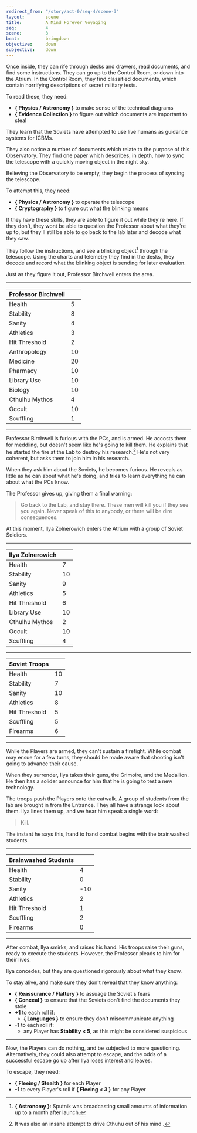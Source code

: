 ```yaml
---
redirect_from: "/story/act-0/seq-4/scene-3"
layout:        scene
title:         A Mind Forever Voyaging
seq:           4
scene:         3
beat:          bringdown
objective:     down
subjective:    down
---
```



Once inside, they can rife through desks and drawers,
read documents, and find some instructions.
They can go up to the Control Room, or down into the Atrium.
In the Control Room, they find classified documents,
which contain horrifying descriptions of secret military tests.

To read these, they need:

- **{ Physics / Astronomy }** to make sense of the technical diagrams
- **{ Evidence Collection }** to figure out which documents are important to steal

They learn that the Soviets have attempted to use live humans as guidance systems for ICBMs.

They also notice a number of documents which relate to the purpose of this Observatory.
They find one paper which describes, in depth,
how to sync the telescope with a quickly moving object in the night sky.

Believing the Observatory to be empty, they begin the process of syncing the telescope.

To attempt this, they need:

- **{ Physics / Astronomy }** to operate the telescope
- **{ Cryptography }** to figure out what the blinking means

If they have these skills, they are able to figure it out while they're here.
If they don't, they wont be able to question the Professor about what they're up to,
but they'll still be able to go back to the lab later and decode what they saw.

They follow the instructions, and see a blinking object[^space] through the telescope.
Using the charts and telemetry they find in the desks,
they decode and record what the blinking object is sending for later evaluation.


Just as they figure it out, Professor Birchwell enters the area.

---

| Professor Birchwell |    |
|---------------------|----|
| Health              | 5  |
| Stability           | 8  |
| Sanity              | 4  |
| Athletics           | 3  |
| Hit Threshold       | 2  |
| Anthropology        | 10 |
| Medicine            | 20 |
| Pharmacy            | 10 |
| Library Use         | 10 |
| Biology             | 10 |
| Cthulhu Mythos      | 4  |
| Occult              | 10 |
| Scuffling           | 1  |

---


Professor Birchwell is furious with the PCs, and is armed.
He accosts them for meddling, but doesn't seem like he's going to kill them.
He explains that he started the fire at the Lab to destroy his research.[^fire]
He's not very coherent, but asks them to join him in his research.

When they ask him about the Soviets, he becomes furious.
He reveals as little as he can about what he's doing,
and tries to learn everything he can about what the PCs know.

The Professor gives up, giving them a final warning:

> Go back to the Lab, and stay there.
> These men will kill you if they see you again.
> Never speak of this to anybody, or there will be dire consequences.

At this moment, Ilya Zolnerowich enters the Atrium with a group of Soviet Soldiers.

---

| Ilya Zolnerowich |    |
|------------------|----|
| Health           | 7  |
| Stability        | 10 |
| Sanity           | 9  |
| Athletics        | 5  |
| Hit Threshold    | 6  |
| Library Use      | 10 |
| Cthulhu Mythos   | 2  |
| Occult           | 10 |
| Scuffling        | 4  |


---

| Soviet Troops  |    |
|----------------|----|
| Health         | 10 |
| Stability      | 7  |
| Sanity         | 10 |
| Athletics      | 8  |
| Hit Threshold  | 5  |
| Scuffling      | 5  |
| Firearms       | 6  |

---


While the Players are armed, they can't sustain a firefight.
While combat may ensue for a few turns,
they should be made aware that shooting isn't going to advance their cause.

When they surrender, Ilya takes their guns, the Grimoire, and the Medallion.
He then has a solider announce for him that he is going to test a new technology.

The troops push the Players onto the catwalk.
A group of students from the lab are brought in from the Entrance.
They all have a strange look about them.
Ilya lines them up, and we hear him speak a single word:

> Kill.

The instant he says this, hand to hand combat begins with the brainwashed students.

---

| Brainwashed Students |     |
|----------------------|-----|
| Health               | 4   |
| Stability            | 0   |
| Sanity               | -10 |
| Athletics            | 2   |
| Hit Threshold        | 1   |
| Scuffling            | 2   |
| Firearms             | 0   |

---

After combat, Ilya smirks, and raises his hand.
His troops raise their guns, ready to execute the students.
However, the Professor pleads to him for their lives.

Ilya concedes, but they are questioned rigorously about what they know.

To stay alive, and make sure they don't reveal that they know anything:

- **{ Reassurance / Flattery }** to assuage the Soviet's fears
- **{ Conceal }** to ensure that the Soviets don't find the documents they stole
- **+1** to each roll if:
	- **{ Languages }** to ensure they don't miscommunicate anything
- **-1** to each roll if:
    - any Player has **Stability < 5**, as this might be considered suspicious


---

Now, the Players can do nothing, and be subjected to more questioning.
Alternatively, they could also attempt to escape,
and the odds of a successful escape go up after Ilya loses interest and leaves.

To escape, they need:

- **{ Fleeing / Stealth }** for each Player
- **-1** to every Player's roll if **{ Fleeing < 3 }** for any Player

[^space]:
    **{ Astronomy }**:
    Sputnik was broadcasting small amounts of information up to a month after launch.

[^fire]:
    It was also an insane attempt to drive Cthuhu out of his mind .
















